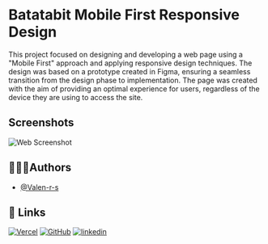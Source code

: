 # Batatabit Mobile First Responsive Design

This project focused on designing and developing a web page using a "Mobile First" approach and applying responsive design techniques. The design was based on a prototype created in Figma, ensuring a seamless transition from the design phase to implementation. The page was created with the aim of providing an optimal experience for users, regardless of the device they are using to access the site.

## Screenshots

![Web Screenshot](https://github.com/Valen-r-s/batatabit/assets/137853819/77352cd5-fb7a-4cd6-9df5-1417a72697a5)


## 👩🏼‍💻Authors

- [@Valen-r-s](https://github.com/Valen-r-s)

## 🔗 Links
[![Vercel](https://img.shields.io/badge/Vercel-black?logo=vercel)](https://vercel.com/valen-r-s)
[![GitHub](https://img.shields.io/badge/GitHub-purple?logo=github)](https://github.com/Valen-r-s)
[![linkedin](https://img.shields.io/badge/LinkedIn-blue?logo=LinkedIn)](https://www.linkedin.com/in/valentina-restrepo-0389812a2/)

